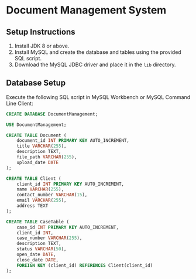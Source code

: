 # Document Management System

## Setup Instructions

1. Install JDK 8 or above.
2. Install MySQL and create the database and tables using the provided SQL script.
3. Download the MySQL JDBC driver and place it in the `lib` directory.

## Database Setup

Execute the following SQL script in MySQL Workbench or MySQL Command Line Client:

```sql
CREATE DATABASE DocumentManagement;

USE DocumentManagement;

CREATE TABLE Document (
    document_id INT PRIMARY KEY AUTO_INCREMENT,
    title VARCHAR(255),
    description TEXT,
    file_path VARCHAR(255),
    upload_date DATE
);

CREATE TABLE Client (
    client_id INT PRIMARY KEY AUTO_INCREMENT,
    name VARCHAR(255),
    contact_number VARCHAR(15),
    email VARCHAR(255),
    address TEXT
);

CREATE TABLE CaseTable (
    case_id INT PRIMARY KEY AUTO_INCREMENT,
    client_id INT,
    case_number VARCHAR(255),
    description TEXT,
    status VARCHAR(50),
    open_date DATE,
    close_date DATE,
    FOREIGN KEY (client_id) REFERENCES Client(client_id)
);
